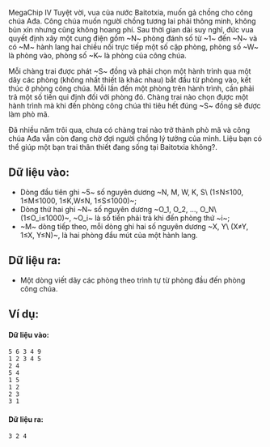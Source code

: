 MegaChip IV Tuyệt vời, vua của nước Baitotxia, muốn gả chồng cho công chúa Ađa. Công chúa muốn người chồng tương lai phải thông minh, không bủn xỉn nhưng cũng không hoang phí. Sau thời gian dài suy nghĩ, đức vua quyết định xây một cung điện gồm ~N~ phòng đánh số từ ~1~ đến ~N~ và có ~M~ hành lang hai chiều nối trực tiếp một số cặp phòng, phòng số ~W~ là phòng vào, phòng số ~K~ là phòng của công chúa.

Mỗi chàng trai được phát ~S~ đồng và phải chọn một hành trình qua một dãy các phòng (không nhất thiết là khác nhau) bắt đầu từ phòng vào, kết thúc ở phòng công chúa. Mỗi lần đến một phòng trên hành trình, cần phải trả một số tiền qui định đối với phòng đó. Chàng trai nào chọn được một hành trình mà khi đến phòng công chúa thì tiêu hết đúng ~S~ đồng sẽ được làm phò mã.

Đã nhiều năm trôi qua, chưa có chàng trai nào trở thành phò mã và công chúa Ađa vẫn còn đang chờ đợi người chồng lý tưởng của mình. Liệu bạn có thể giúp  một bạn trai thân thiết đang sống tại Baitotxia không?.

## Dữ liệu vào: 
- Dòng đầu tiên ghi ~5~ số nguyên dương ~N, M, W, K, S\ (1≤N≤100, 1≤M≤1000, 1≤K,W≤N, 1≤S≤1000)~;
- Dòng thứ hai ghi ~N~ số nguyên dương ~O_1, O_2, ..., O_N\ (1≤O_i≤1000)~, ~O_i~ là số tiền phải trả khi đến phòng thứ ~i~;
- ~M~ dòng tiếp theo, mỗi dòng ghi hai số nguyên dương ~X, Y\ (X≠Y, 1≤X, Y≤N)~, là hai phòng đầu mút của một hành lang.

## Dữ liệu ra:
- Một dòng viết dãy các phòng theo trình tự từ phòng đầu đến phòng công chúa.

## Ví dụ:
#### Dữ liệu vào:
```
5 6 3 4 9
1 2 3 4 5
2 4
5 4
1 5
1 2
2 3
3 1
```

#### Dữ liệu ra:
```
3 2 4
```
